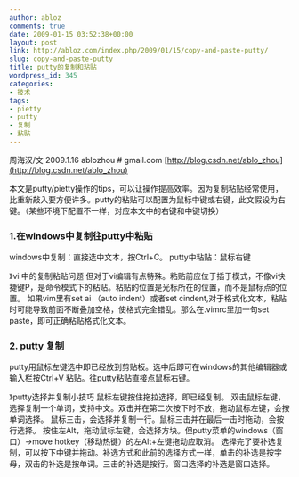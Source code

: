 ```yaml
---
author: abloz
comments: true
date: 2009-01-15 03:52:38+00:00
layout: post
link: http://abloz.com/index.php/2009/01/15/copy-and-paste-putty/
slug: copy-and-paste-putty
title: putty的复制和粘贴
wordpress_id: 345
categories:
- 技术
tags:
- pietty
- putty
- 复制
- 粘贴
---
```


周海汉/文 2009.1.16
ablozhou # gmail.com
[http://blog.csdn.net/ablo_zhou](http://blog.csdn.net/ablo_zhou)

本文是putty/pietty操作的tips，可以让操作提高效率。因为复制粘贴经常使用，比重新敲入要方便许多。putty的粘贴可以配置为鼠标中键或右键，此文假设为右键。（某些环境下配置不一样，对应本文中的右键和中键切换）


### **1.在windows中复制往putty中粘贴**


windows中复制：直接选中文本，按Ctrl+C。
putty中粘贴：鼠标右键

》vi 中的复制粘贴问题
但对于vi编辑有点特殊。粘贴前应位于插于模式，不像vi快捷键P，是命令模式下的粘贴。粘贴的位置是光标所在的位置，而不是鼠标点的位置。
如果vim里有set ai （auto indent）或者set cindent,对于格式化文本，粘贴时可能导致前面不断叠加空格，使格式完全错乱。那么在.vimrc里加一句set paste，即可正确粘贴格式化文本。


### **2. putty 复制**


putty用鼠标左键选中即已经放到剪贴板。选中后即可在windows的其他编辑器或输入栏按Ctrl+V 粘贴。往putty粘贴直接点鼠标右键。

》putty选择并复制小技巧
鼠标左键按住拖拉选择，即已经复制。
双击鼠标左键，选择复制一个单词，支持中文。双击并在第二次按下时不放，拖动鼠标左键，会按单词选择。
鼠标三击，会选择并复制一行。鼠标三击并在最后一击时拖动，会按行选择。
按住左Alt，拖动鼠标左键，会选择方块。但putty菜单的windows（窗口）->move hotkey（移动热键）的左Alt+左键拖动应取消。
选择完了要补选复制，可以按下中键并拖动。补选方式和此前的选择方式一样，单击的补选是按字母，双击的补选是按单词。三击的补选是按行。窗口选择的补选是窗口选择。
